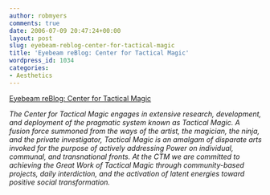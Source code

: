 ```yaml
---
author: robmyers
comments: true
date: 2006-07-09 20:47:24+00:00
layout: post
slug: eyebeam-reblog-center-for-tactical-magic
title: 'Eyebeam reBlog: Center for Tactical Magic'
wordpress_id: 1034
categories:
- Aesthetics
---
```


[Eyebeam reBlog: Center for Tactical Magic](http://www.eyebeam.org/reblog/archives/2006/07/center_for_tactical_magic.html)  
  
_The          Center for Tactical Magic engages in extensive research, development,          and deployment of the pragmatic system known as Tactical Magic. A fusion          force summoned from the ways of the artist, the magician, the ninja, and          the private investigator, Tactical Magic is an amalgam of disparate arts          invoked for the purpose of actively addressing Power on individual, communal,          and transnational fronts. At the CTM we are committed to achieving the          Great Work of Tactical Magic through community-based projects, daily interdiction,          and the activation of latent energies toward positive social transformation._  



